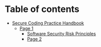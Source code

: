 # Table of contents

* [Secure Coding Practice Handbook](README.md)
  * [Page 1](scp\_handbook/page-1/README.md)
    * [Software Security Risk Principles](scp\_handbook/page-1/software-security-risk-principles.md)
    * [Page 2](scp\_handbook/page-1/page-2.md)
